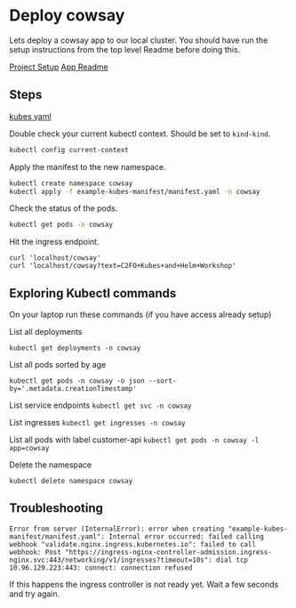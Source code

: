 # Deploy cowsay

Lets deploy a cowsay app to our local cluster. You should have run the setup instructions from the top level Readme before doing this.

[Project Setup](../README.md)
[App Readme](../cowsay-app/README.md)

## Steps

[kubes yaml](./manifest.yaml)

Double check your current kubectl context. Should be set to `kind-kind`.

```sh
kubectl config current-context
```

Apply the manifest to the new namespace.

```sh
kubectl create namespace cowsay
kubectl apply -f example-kubes-manifest/manifest.yaml -n cowsay
```

Check the status of the pods.

```sh
kubectl get pods -n cowsay
```

Hit the ingress endpoint.

```
curl 'localhost/cowsay'
curl 'localhost/cowsay?text=C2FO+Kubes+and+Helm+Workshop'
```


## Exploring Kubectl commands

On your laptop run these commands (if you have access already setup)

List all deployments

`kubectl get deployments -n cowsay`

List all pods sorted by age

`kubectl get pods -n cowsay -o json --sort-by='.metadata.creationTimestamp'`

List service endpoints
`kubectl get svc -n cowsay`

List ingresses
`kubectl get ingresses -n cowsay`

List all pods with label customer-api
`kubectl get pods -n cowsay -l app=cowsay`

Delete the namespace

`kubectl delete namespace cowsay`

## Troubleshooting

```
Error from server (InternalError): error when creating "example-kubes-manifest/manifest.yaml": Internal error occurred: failed calling webhook "validate.nginx.ingress.kubernetes.io": failed to call webhook: Post "https://ingress-nginx-controller-admission.ingress-nginx.svc:443/networking/v1/ingresses?timeout=10s": dial tcp 10.96.129.223:443: connect: connection refused
```

If this happens the ingress controller is not ready yet. Wait a few seconds and try again.

